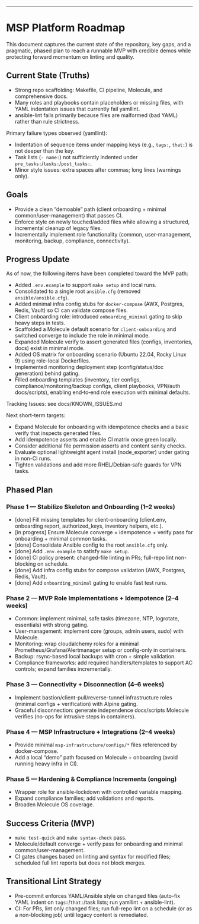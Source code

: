 ---
# MSP Platform Roadmap

This document captures the current state of the repository, key gaps, and a pragmatic, phased plan to reach a runnable MVP with credible demos while protecting forward momentum on linting and quality.

## Current State (Truths)
- Strong repo scaffolding: Makefile, CI pipeline, Molecule, and comprehensive docs.
- Many roles and playbooks contain placeholders or missing files, with YAML indentation issues that currently fail yamllint.
- ansible-lint fails primarily because files are malformed (bad YAML) rather than rule strictness.

Primary failure types observed (yamllint):
- Indentation of sequence items under mapping keys (e.g., `tags:`, `that:`) is not deeper than the key.
- Task lists (`- name:`) not sufficiently indented under `pre_tasks:`/`tasks:`/`post_tasks:`.
- Minor style issues: extra spaces after commas; long lines (warnings only).

## Goals
- Provide a clean “demoable” path (client onboarding + minimal common/user-management) that passes CI.
- Enforce style on newly touched/added files while allowing a structured, incremental cleanup of legacy files.
- Incrementally implement role functionality (common, user-management, monitoring, backup, compliance, connectivity).

## Progress Update

As of now, the following items have been completed toward the MVP path:
- Added `.env.example` to support `make setup` and local runs.
- Consolidated to a single root `ansible.cfg` (removed `ansible/ansible.cfg`).
- Added minimal infra config stubs for `docker-compose` (AWX, Postgres, Redis, Vault) so CI can validate compose files.
- Client onboarding role: introduced `onboarding_minimal` gating to skip heavy steps in tests.
- Scaffolded a Molecule default scenario for `client-onboarding` and switched converge to include the role in minimal mode.
- Expanded Molecule verify to assert generated files (configs, inventories, docs) exist in minimal mode.
- Added OS matrix for onboarding scenario (Ubuntu 22.04, Rocky Linux 9) using role-local Dockerfiles.
- Implemented monitoring deployment step (config/status/doc generation) behind gating.
- Filled onboarding templates (inventory, tier configs, compliance/monitoring/backup configs, client playbooks, VPN/auth docs/scripts), enabling end‑to‑end role execution with minimal defaults.

Tracking Issues: see docs/KNOWN_ISSUES.md

Next short-term targets:
- Expand Molecule for onboarding with idempotence checks and a basic verify that inspects generated files.
- Add idempotence asserts and enable CI matrix once green locally.
- Consider additional file permission asserts and content sanity checks.
- Evaluate optional lightweight agent install (node_exporter) under gating in non-CI runs.
- Tighten validations and add more RHEL/Debian‑safe guards for VPN tasks.

## Phased Plan

### Phase 1 — Stabilize Skeleton and Onboarding (1–2 weeks)
- [done] Fill missing templates for client-onboarding (client.env, onboarding report, authorized_keys, inventory helpers, etc.).
- [in progress] Ensure Molecule converge + idempotence + verify pass for onboarding + minimal common tasks.
- [done] Consolidate Ansible config to the root `ansible.cfg` only.
- [done] Add `.env.example` to satisfy `make setup`.
- [done] CI policy present: changed-file linting in PRs; full-repo lint non-blocking on schedule.
- [done] Add infra config stubs for compose validation (AWX, Postgres, Redis, Vault).
- [done] Add `onboarding_minimal` gating to enable fast test runs.

### Phase 2 — MVP Role Implementations + Idempotence (2–4 weeks)
- Common: implement minimal, safe tasks (timezone, NTP, logrotate, essentials) with strong gating.
- User-management: implement core (groups, admin users, sudo) with Molecule.
- Monitoring: wrap cloudalchemy roles for a minimal Prometheus/Grafana/Alertmanager setup or config-only in containers.
- Backup: rsync-based local backups with cron + simple validation.
- Compliance frameworks: add required handlers/templates to support AC controls; expand families incrementally.

### Phase 3 — Connectivity + Disconnection (4–6 weeks)
- Implement bastion/client-pull/reverse-tunnel infrastructure roles (minimal configs + verification) with Alpine gating.
- Graceful disconnection: generate independence docs/scripts Molecule verifies (no-ops for intrusive steps in containers).

### Phase 4 — MSP Infrastructure + Integrations (2–4 weeks)
- Provide minimal `msp-infrastructure/configs/*` files referenced by docker-compose.
- Add a local “demo” path focused on Molecule + onboarding (avoid running heavy infra in CI).

### Phase 5 — Hardening & Compliance Increments (ongoing)
- Wrapper role for ansible-lockdown with controlled variable mapping.
- Expand compliance families; add validations and reports.
- Broaden Molecule OS coverage.

## Success Criteria (MVP)
- `make test-quick` and `make syntax-check` pass.
- Molecule/default converge + verify pass for onboarding and minimal common/user-management.
- CI gates changes based on linting and syntax for modified files; scheduled full lint reports but does not block merges.

## Transitional Lint Strategy
- Pre-commit enforces YAML/Ansible style on changed files (auto-fix YAML indent on `tags:`/`that:`/task lists; run yamllint + ansible-lint).
- CI: For PRs, lint only changed files; run full-repo lint on a schedule (or as a non-blocking job) until legacy content is remediated.
